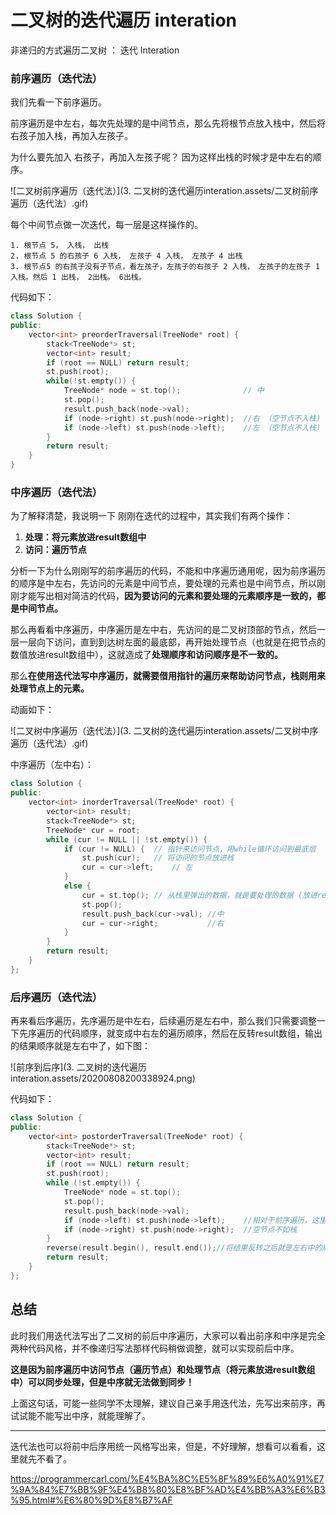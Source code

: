 # 二叉树的迭代遍历 interation

非递归的方式遍历二叉树 ： 迭代 Interation

### 前序遍历（迭代法）

我们先看一下前序遍历。

前序遍历是中左右，每次先处理的是中间节点，那么先将根节点放入栈中，然后将右孩子加入栈，再加入左孩子。

为什么要先加入 右孩子，再加入左孩子呢？ 因为这样出栈的时候才是中左右的顺序。

![二叉树前序遍历（迭代法）](3. 二叉树的迭代遍历interation.assets/二叉树前序遍历（迭代法）.gif)



每个中间节点做一次迭代，每一层是这样操作的。

	1. 根节点 5， 入栈， 出栈
 	2. 根节点 5 的右孩子 6 入栈， 左孩子 4 入栈， 左孩子 4 出栈
 	3. 根节点5 的右孩子没有子节点，看左孩子，左孩子的右孩子 2 入栈， 左孩子的左孩子 1 入栈。然后 1 出栈， 2出栈。 6出栈。

代码如下：

```cpp
class Solution {
public:
	vector<int> preorderTraversal(TreeNode* root) {
        stack<TreeNode*> st;
        vector<int> result;
        if (root == NULL) return result;
        st.push(root);
        while(!st.empty()) {
            TreeNode* node = st.top();				// 中
            st.pop();
            result.push_back(node->val);
            if (node->right) st.push(node->right);	//右 （空节点不入栈）
            if (node->left) st.push(node->left);	//左 （空节点不入栈）
        }
        return result;
    }
}
```

### 中序遍历（迭代法）

为了解释清楚，我说明一下 刚刚在迭代的过程中，其实我们有两个操作：

1. **处理：将元素放进result数组中**
2. **访问：遍历节点**

分析一下为什么刚刚写的前序遍历的代码，不能和中序遍历通用呢，因为前序遍历的顺序是中左右，先访问的元素是中间节点，要处理的元素也是中间节点，所以刚刚才能写出相对简洁的代码，**因为要访问的元素和要处理的元素顺序是一致的，都是中间节点。**

那么再看看中序遍历，中序遍历是左中右，先访问的是二叉树顶部的节点，然后一层一层向下访问，直到到达树左面的最底部，再开始处理节点（也就是在把节点的数值放进result数组中），这就造成了**处理顺序和访问顺序是不一致的。**

那么**在使用迭代法写中序遍历，就需要借用指针的遍历来帮助访问节点，栈则用来处理节点上的元素。**

动画如下：

![二叉树中序遍历（迭代法）](3. 二叉树的迭代遍历interation.assets/二叉树中序遍历（迭代法）.gif)

中序遍历（左中右）：

```cpp
class Solution {
public:
	vector<int> inorderTraversal(TreeNode* root) {
        vector<int> result;
        stack<TreeNode*> st;
        TreeNode* cur = root;
        while (cur != NULL || !st.empty()) {
            if (cur != NULL) {	// 指针来访问节点，用while循环访问到最底层
                st.push(cur);	// 将访问的节点放进栈
                cur = cur->left;	// 左
            }
            else {
                cur = st.top();	// 从栈里弹出的数据，就是要处理的数据 (放进result数组里的数据)
                st.pop();
                result.push_back(cur->val);	//中
                cur = cur->right;			//右
            }
        }
        return result;
    }
};
```

### 后序遍历（迭代法）

再来看后序遍历，先序遍历是中左右，后续遍历是左右中，那么我们只需要调整一下先序遍历的代码顺序，就变成中右左的遍历顺序，然后在反转result数组，输出的结果顺序就是左右中了，如下图：

![前序到后序](3. 二叉树的迭代遍历interation.assets/20200808200338924.png)

代码如下：

```cpp
class Solution {
public:
    vector<int> postorderTraversal(TreeNode* root) {
        stack<TreeNode*> st;
        vector<int> result;
        if (root == NULL) return result;
        st.push(root);
        while (!st.empty()) {
			TreeNode* node = st.top();
            st.pop();
            result.push_back(node->val);
            if (node->left) st.push(node->left);	//相对于前序遍历，这里更改一下入栈顺序，空节点不入栈
            if (node->right) st.push(node->right);	//空节点不如栈
        }
        reverse(result.begin(), result.end());//将结果反转之后就是左右中的顺序了
        return result;
    }
};
```

## 总结

此时我们用迭代法写出了二叉树的前后中序遍历，大家可以看出前序和中序是完全两种代码风格，并不像递归写法那样代码稍做调整，就可以实现前后中序。

**这是因为前序遍历中访问节点（遍历节点）和处理节点（将元素放进result数组中）可以同步处理，但是中序就无法做到同步！**

上面这句话，可能一些同学不太理解，建议自己亲手用迭代法，先写出来前序，再试试能不能写出中序，就能理解了。

---



迭代法也可以将前中后序用统一风格写出来，但是，不好理解，想看可以看看，这里就先不看了。

https://programmercarl.com/%E4%BA%8C%E5%8F%89%E6%A0%91%E7%9A%84%E7%BB%9F%E4%B8%80%E8%BF%AD%E4%BB%A3%E6%B3%95.html#%E6%80%9D%E8%B7%AF